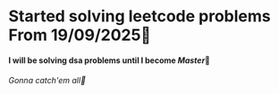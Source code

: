 <h1>
  Started solving leetcode problems<br>From 19/09/2025🎯
</h1>
<h4>
  I will be solving dsa problems until I become <b><i>Master</i></b>👑
</h4>
<h6>Gonna catch'em all🤞</h6>
